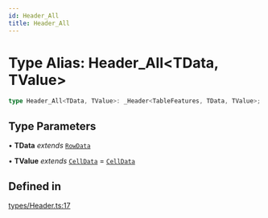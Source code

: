```yaml
---
id: Header_All
title: Header_All
---
```


# Type Alias: Header\_All\<TData, TValue\>

```ts
type Header_All<TData, TValue>: _Header<TableFeatures, TData, TValue>;
```

## Type Parameters

• **TData** *extends* [`RowData`](rowdata.md)

• **TValue** *extends* [`CellData`](celldata.md) = [`CellData`](celldata.md)

## Defined in

[types/Header.ts:17](https://github.com/TanStack/table/blob/b1e6b79157b0debc7222660572b06c8b857f4605/packages/table-core/src/types/Header.ts#L17)
